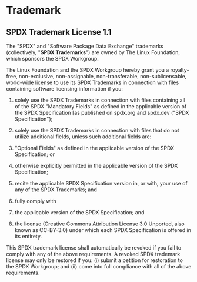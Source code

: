 # Trademark

## SPDX Trademark License 1.1

The "SPDX" and "Software Package Data Exchange" trademarks (collectively, "**SPDX Trademarks**") are owned by The Linux Foundation, which sponsors the SPDX Workgroup.

The Linux Foundation and the SPDX Workgroup hereby grant you a royalty-free, non-exclusive, non-assignable, non-transferable, non-sublicensable, world-wide license to use its SPDX Trademarks in connection with files containing software licensing information if you:


1. solely use the SPDX Trademarks in connection with files containing all of the SPDX "Mandatory Fields" as defined in the applicable version of the SPDX Specification [as published on spdx.org and spdx.dev ("SPDX Specification");

2. solely use the SPDX Trademarks in connection with files that do not utilize additional fields, unless such additional fields are:

  1. "Optional Fields" as defined in the applicable version of the SPDX Specification; or

  2. otherwise explicitly permitted in the applicable version of the SPDX Specification;

3. recite the applicable SPDX Specification version in, or with, your use of any of the SPDX Trademarks; and

4. fully comply with

  1. the applicable version of the SPDX Specification; and

  2. the license (Creative Commons Attribution License 3.0 Unported, also known as CC-BY-3.0) under which each SPDX Specification is offered in its entirety.

This SPDX trademark license shall automatically be revoked if you fail to comply with any of the above requirements. A revoked SPDX trademark license may only be restored if you: (i) submit a petition for restoration to the SPDX Workgroup; and (ii) come into full compliance with all of the above requirements.

